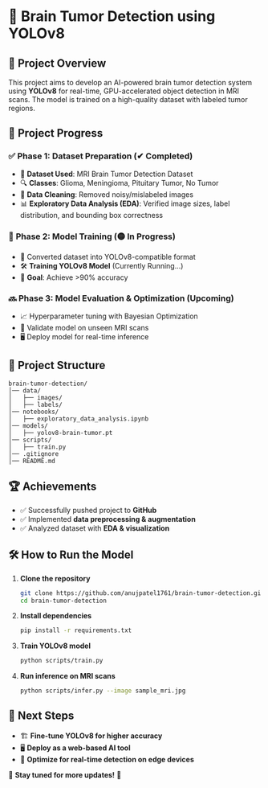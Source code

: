 # 🧠 Brain Tumor Detection using YOLOv8

## 📌 Project Overview

This project aims to develop an AI-powered brain tumor detection system using **YOLOv8** for real-time, GPU-accelerated object detection in MRI scans. The model is trained on a high-quality dataset with labeled tumor regions.

## 🚀 Project Progress

### ✅ **Phase 1: Dataset Preparation** (✔ Completed)

- 📂 **Dataset Used**: MRI Brain Tumor Detection Dataset
- 🔍 **Classes**: Glioma, Meningioma, Pituitary Tumor, No Tumor
- 📏 **Data Cleaning**: Removed noisy/mislabeled images
- 📊 **Exploratory Data Analysis (EDA)**: Verified image sizes, label distribution, and bounding box correctness

### 🔄 **Phase 2: Model Training** (🟡 In Progress)

- 📌 Converted dataset into YOLOv8-compatible format
- 🛠 **Training YOLOv8 Model** (Currently Running...)
- 🎯 **Goal**: Achieve >90% accuracy

### 🔜 **Phase 3: Model Evaluation & Optimization** (Upcoming)

- 📈 Hyperparameter tuning with Bayesian Optimization
- 🔎 Validate model on unseen MRI scans
- 🖥 Deploy model for real-time inference

## 📁 Project Structure

```
brain-tumor-detection/
│── data/
│   ├── images/
│   ├── labels/
│── notebooks/
│   ├── exploratory_data_analysis.ipynb
│── models/
│   ├── yolov8-brain-tumor.pt
│── scripts/
│   ├── train.py
│── .gitignore
│── README.md
```

## 🏆 Achievements

- ✅ Successfully pushed project to **GitHub**
- ✅ Implemented **data preprocessing & augmentation**
- ✅ Analyzed dataset with **EDA & visualization**

## 🛠 How to Run the Model

1. **Clone the repository**
   ```bash
   git clone https://github.com/anujpatel1761/brain-tumor-detection.git
   cd brain-tumor-detection
   ```
2. **Install dependencies**
   ```bash
   pip install -r requirements.txt
   ```
3. **Train YOLOv8 model**
   ```bash
   python scripts/train.py
   ```
4. **Run inference on MRI scans**
   ```bash
   python scripts/infer.py --image sample_mri.jpg
   ```

## 📌 Next Steps

- 🏗 **Fine-tune YOLOv8 for higher accuracy**
- 🖥 **Deploy as a web-based AI tool**
- 🚀 **Optimize for real-time detection on edge devices**

📢 **Stay tuned for more updates!** 🎯

